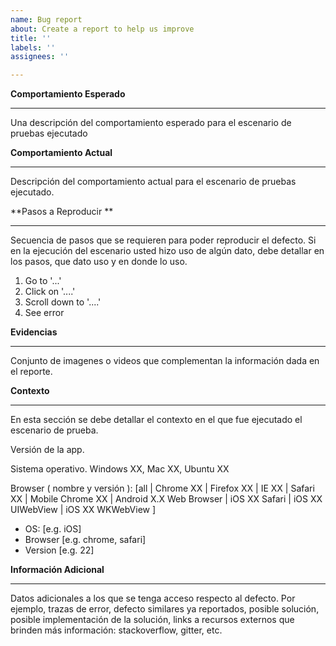 ```yaml
---
name: Bug report
about: Create a report to help us improve
title: ''
labels: ''
assignees: ''

---
```


**Comportamiento Esperado**
___
Una descripción del comportamiento esperado para el escenario de pruebas ejecutado


**Comportamiento Actual**
___
Descripción del comportamiento actual para el escenario de pruebas ejecutado.

**Pasos a Reproducir **
___
Secuencia de pasos que se requieren para poder reproducir el defecto. Si en la ejecución del escenario usted hizo uso de algún dato, debe detallar en los pasos, que dato uso y en donde lo uso.

1. Go to '...'
2. Click on '....'
3. Scroll down to '....'
4. See error

**Evidencias**
___
Conjunto de imagenes o videos que complementan la información dada en el reporte.

**Contexto**
___
En esta sección se debe detallar el contexto en el que fue ejecutado el escenario de prueba.

V​ersión de la app.

S​istema operativo. Windows XX, Mac XX, Ubuntu XX

B​rowser ( nombre y versión ): [all | Chrome XX | Firefox XX | IE XX | Safari XX | Mobile Chrome XX |  Android X.X Web Browser | iOS XX Safari | iOS XX UIWebView | iOS XX  WKWebView ]
 - OS: [e.g. iOS]
 - Browser [e.g. chrome, safari]
 - Version [e.g. 22]


**Información Adicional**
___
Datos adicionales a los que se tenga acceso respecto al defecto. Por ejemplo, trazas de error, defecto similares ya reportados, posible solución, posible implementación de la solución, links a recursos externos que brinden más información: stackoverflow, gitter, etc.
